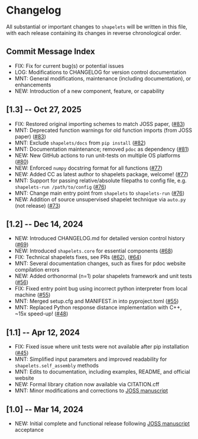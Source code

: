 # Changelog
All substantial or important changes to `shapelets` will be written in this file, with each release containing its changes in reverse chronological order.

## Commit Message Index
- FIX: Fix for current bug(s) or potential issues
- LOG: Modifications to CHANGELOG for version control documentation
- MNT: General modifications, maintenance (including documentation), or enhancements 
- NEW: Introduction of a new component, feature, or capability

## [1.3] -- Oct 27, 2025
- FIX: Restored original importing schemes to match JOSS paper, ([#83](https://github.com/uw-comphys/shapelets/pull/83))
- MNT: Deprecated function warnings for old function imports (from JOSS paper) ([#83](https://github.com/uw-comphys/shapelets/pull/83))
- MNT: Exclude `shapelets/docs` from `pip install` ([#82](https://github.com/uw-comphys/shapelets/pull/82))
- MNT: Documentation maintenance; removed `pdoc` as dependency ([#81](https://github.com/uw-comphys/shapelets/pull/81))
- NEW: New GitHub actions to run unit-tests on multiple OS platforms ([#80](https://github.com/uw-comphys/shapelets/pull/80))
- NEW: Enforced `numpy` docstring format for all functions ([#77](https://github.com/uw-comphys/shapelets/pull/77))
- NEW: Added CC as latest author to shapelets package, welcome! ([#77](https://github.com/uw-comphys/shapelets/pull/77))
- MNT: Support for passing relative/absolute filepaths to config file, e.g. `shapelets-run /path/to/config` ([#76](https://github.com/uw-comphys/shapelets/pull/76))
- MNT: Change main entry point from `shapelets` to `shapelets-run` ([#76](https://github.com/uw-comphys/shapelets/pull/76))
- NEW: Addition of source unsupervised shapelet technique via `auto.py` (not release) ([#73](https://github.com/uw-comphys/shapelets/pull/73))

## [1.2] -- Dec 14, 2024
- NEW: Introduced CHANGELOG.md for detailed version control history ([#69](https://github.com/uw-comphys/shapelets/pull/69))
- NEW: Introduced `shapelets.core` for essential components ([#68](https://github.com/uw-comphys/shapelets/pull/68))
- FIX: Technical shapelets fixes, see PRs ([#62](https://github.com/uw-comphys/shapelets/pull/62)), ([#64](https://github.com/uw-comphys/shapelets/pull/64))
- MNT: Several documentation changes, such as fixes for pdoc website compilation errors  
- NEW: Added orthonormal (n=1) polar shapelets framework and unit tests ([#56](https://github.com/uw-comphys/shapelets/pull/56))
- FIX: Fixed entry point bug using incorrect python interpreter from local machine ([#55](https://github.com/uw-comphys/shapelets/pull/55))
- MNT: Merged setup.cfg and MANIFEST.in into pyproject.toml ([#55](https://github.com/uw-comphys/shapelets/pull/55))
- MNT: Replaced Python response distance implementation with C++, ~15x speed-up! ([#48](https://github.com/uw-comphys/shapelets/pull/48))

## [1.1] -- Apr 12, 2024
- FIX: Fixed issue where unit tests were not available after pip installation ([#45](https://github.com/uw-comphys/shapelets/pull/45))
- MNT: Simplified input parameters and improved readability for `shapelets.self_assembly` methods 
- MNT: Edits to documentation, including examples, README, and official website
- NEW: Formal library citation now available via CITATION.cff 
- MNT: Minor modifications and corrections to [JOSS manuscript](https://joss.theoj.org/papers/10.21105/joss.06058)

## [1.0] -- Mar 14, 2024
- NEW: Initial complete and functional release following [JOSS manuscript](https://joss.theoj.org/papers/10.21105/joss.06058) acceptance